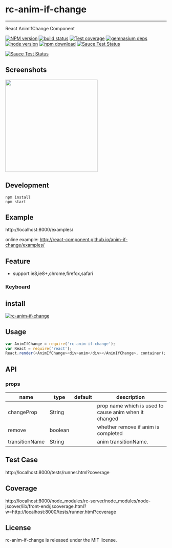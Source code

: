# rc-anim-if-change
---

React AnimIfChange Component

[![NPM version][npm-image]][npm-url]
[![build status][travis-image]][travis-url]
[![Test coverage][coveralls-image]][coveralls-url]
[![gemnasium deps][gemnasium-image]][gemnasium-url]
[![node version][node-image]][node-url]
[![npm download][download-image]][download-url]
[![Sauce Test Status](https://saucelabs.com/buildstatus/rc-anim-if-change)](https://saucelabs.com/u/rc-anim-if-change)

[![Sauce Test Status](https://saucelabs.com/browser-matrix/rc-anim-if-change.svg)](https://saucelabs.com/u/rc-anim-if-change)

[npm-image]: http://img.shields.io/npm/v/rc-anim-if-change.svg?style=flat-square
[npm-url]: http://npmjs.org/package/rc-anim-if-change
[travis-image]: https://img.shields.io/travis/react-component/anim-if-change.svg?style=flat-square
[travis-url]: https://travis-ci.org/react-component/anim-if-change
[coveralls-image]: https://img.shields.io/coveralls/react-component/anim-if-change.svg?style=flat-square
[coveralls-url]: https://coveralls.io/r/react-component/anim-if-change?branch=master
[gemnasium-image]: http://img.shields.io/gemnasium/react-component/anim-if-change.svg?style=flat-square
[gemnasium-url]: https://gemnasium.com/react-component/anim-if-change
[node-image]: https://img.shields.io/badge/node.js-%3E=_0.10-green.svg?style=flat-square
[node-url]: http://nodejs.org/download/
[download-image]: https://img.shields.io/npm/dm/rc-anim-if-change.svg?style=flat-square
[download-url]: https://npmjs.org/package/rc-anim-if-change

## Screenshots

<img src="" width="288"/>


## Development

```
npm install
npm start
```

## Example

http://localhost:8000/examples/

online example: http://react-component.github.io/anim-if-change/examples/


## Feature

* support ie8,ie8+,chrome,firefox,safari

### Keyboard



## install

[![rc-anim-if-change](https://nodei.co/npm/rc-anim-if-change.png)](https://npmjs.org/package/rc-anim-if-change)

## Usage

```js
var AnimIfChange = require('rc-anim-if-change');
var React = require('react');
React.render(<AnimIfChange><div>anim</div></AnimIfChange>, container);
```

## API

### props

<table class="table table-bordered table-striped">
    <thead>
    <tr>
        <th style="width: 100px;">name</th>
        <th style="width: 50px;">type</th>
        <th style="width: 50px;">default</th>
        <th>description</th>
    </tr>
    </thead>
    <tbody>
        <tr>
          <td>changeProp</td>
          <td>String</td>
          <td></td>
          <td>prop name which is used to cause anim when it changed</td>
        </tr>
        <tr>
          <td>remove</td>
          <td>boolean</td>
          <td></td>
          <td>whether remove if anim is completed</td>
        </tr>
        <tr>
          <td>transitionName</td>
          <td>String</td>
          <td></td>
          <td>anim transitionName.</td>
        </tr>
    </tbody>
</table>


## Test Case

http://localhost:8000/tests/runner.html?coverage

## Coverage

http://localhost:8000/node_modules/rc-server/node_modules/node-jscover/lib/front-end/jscoverage.html?w=http://localhost:8000/tests/runner.html?coverage

## License

rc-anim-if-change is released under the MIT license.
